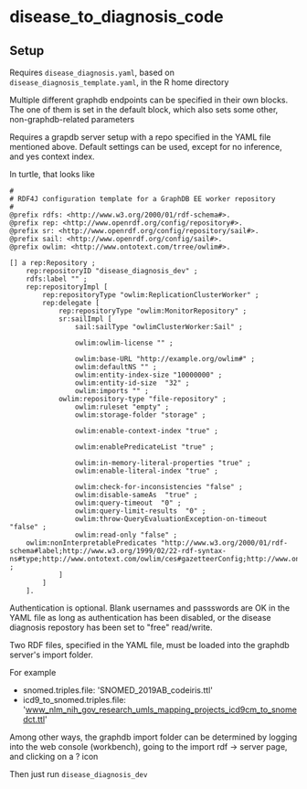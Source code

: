 # disease_to_diagnosis_code

## Setup

Requires `disease_diagnosis.yaml`, based on `disease_diagnosis_template.yaml`, in the R home directory

Multiple different graphdb endpoints can be specified in their own blocks. The one of them is set in the default block, which also sets some other, non-graphdb-related parameters

Requires a grapdb server setup with a repo specified in the YAML file mentioned above.
Default settings can be used, except for no inference, and yes context index.

In turtle, that looks like

```Turtle
#
# RDF4J configuration template for a GraphDB EE worker repository
#
@prefix rdfs: <http://www.w3.org/2000/01/rdf-schema#>.
@prefix rep: <http://www.openrdf.org/config/repository#>.
@prefix sr: <http://www.openrdf.org/config/repository/sail#>.
@prefix sail: <http://www.openrdf.org/config/sail#>.
@prefix owlim: <http://www.ontotext.com/trree/owlim#>.

[] a rep:Repository ;
    rep:repositoryID "disease_diagnosis_dev" ;
    rdfs:label "" ;
    rep:repositoryImpl [
        rep:repositoryType "owlim:ReplicationClusterWorker" ;
        rep:delegate [
            rep:repositoryType "owlim:MonitorRepository" ;
            sr:sailImpl [
                sail:sailType "owlimClusterWorker:Sail" ;
           
                owlim:owlim-license "" ;
    
                owlim:base-URL "http://example.org/owlim#" ;
                owlim:defaultNS "" ;
                owlim:entity-index-size "10000000" ;
                owlim:entity-id-size  "32" ;
                owlim:imports "" ;
            owlim:repository-type "file-repository" ;
                owlim:ruleset "empty" ;
                owlim:storage-folder "storage" ;
    
                owlim:enable-context-index "true" ;

                owlim:enablePredicateList "true" ;

                owlim:in-memory-literal-properties "true" ;
                owlim:enable-literal-index "true" ;

                owlim:check-for-inconsistencies "false" ;
                owlim:disable-sameAs  "true" ;
                owlim:query-timeout  "0" ;
                owlim:query-limit-results  "0" ;
                owlim:throw-QueryEvaluationException-on-timeout "false" ;
                owlim:read-only "false" ;
    owlim:nonInterpretablePredicates "http://www.w3.org/2000/01/rdf-schema#label;http://www.w3.org/1999/02/22-rdf-syntax-ns#type;http://www.ontotext.com/owlim/ces#gazetteerConfig;http://www.ontotext.com/owlim/ces#metadataConfig" ;
            ]
        ]
    ].
```
Authentication is optional. Blank usernames and passswords are OK in the YAML file as long as authentication has been disabled, or the disease diagnosis repostory has been set to "free" read/write.

Two RDF files, specified in the YAML file, must be loaded into the graphdb server's import folder. 

For example
- snomed.triples.file: 'SNOMED_2019AB_codeiris.ttl'
- icd9_to_snomed.triples.file: 'www_nlm_nih_gov_research_umls_mapping_projects_icd9cm_to_snomedct.ttl'

Among other ways, the graphdb import folder can be determined by logging into the web console (workbench), going to the import rdf -> server page, and clicking on a ? icon

Then just run `disease_diagnosis_dev`
